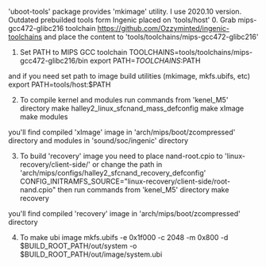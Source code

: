 'uboot-tools' package provides 'mkimage' utility. I use 2020.10 version.
Outdated prebuilded tools form Ingenic placed on 'tools/host'
0. Grab mips-gcc472-glibc216 toolchain
https://github.com/Ozzyminted/ingenic-toolchains
and place the content to 'tools/toolchains/mips-gcc472-glibc216'

1. Set PATH to MIPS GCC toolchain
  TOOLCHAINS=tools/toolchains/mips-gcc472-glibc216/bin
  export PATH=$TOOLCHAINS:$PATH

and if you need set path to image build utilities (mkimage, mkfs.ubifs, etc)
  export PATH=tools/host:$PATH

2. To compile kernel and modules run commands from 'kenel_M5' directory
  make halley2_linux_sfcnand_mass_defconfig
  make xImage
  make modules

you'll find compiled 'xImage' image in 'arch/mips/boot/zcompressed' directory
and modules in 'sound/soc/ingenic' directory

3. To build 'recovery' image you need to place nand-root.cpio to 'linux-recovery/client-side/'
or change the path in 'arch/mips/configs/halley2_sfcnand_recovery_defconfig' 
CONFIG_INITRAMFS_SOURCE="linux-recovery/client-side/root-nand.cpio"
then  run commands from 'kenel_M5' directory
  make recovery

you'll find compiled 'recovery' image in 'arch/mips/boot/zcompressed' directory
 
4. To make ubi image
mkfs.ubifs -e 0x1f000 -c 2048 -m 0x800 -d $BUILD_ROOT_PATH/out/system -o $BUILD_ROOT_PATH/out/image/system.ubi

